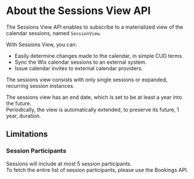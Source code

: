 # About the Sessions View API
The Sessions View API enables to subscribe to a materialized view of the calendar sessions, named `SessionView`.

With Sessions View, you can:
+ Easily determine changes made to the calendar, in simple CUD terms.    
+ Sync the Wix calendar sessions to an external system.
+ Issue calendar invites to external calendar providers.

The sessions view consists with only single sessions or expanded, recurring session instances.

The sessions view has an end date, which is set to be at least a year into the future.  
Periodically, the view is automatically extended, to preserve its future, 1 year, duration.

## Limitations
### Session Participants
Sessions will include at most 5 session participants.    
To fetch the entire list of session participants, please use the Bookings API.